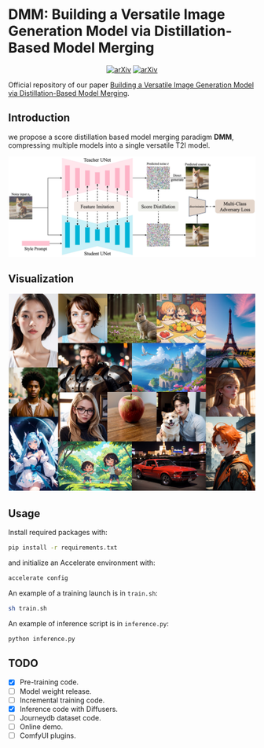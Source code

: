 # DMM: Building a Versatile Image Generation Model via Distillation-Based Model Merging

<div style="text-align: center;">
  <a href="https://arxiv.org/abs/2504.12364"><img src="https://img.shields.io/badge/arXiv-2504.12364-b31b1b.svg" alt="arXiv"></a>
  <a href="https://huggingface.co/spaces/MCG-NJU/DMM"><img src="https://img.shields.io/badge/%F0%9F%A4%97%20Hugging%20Face-Online_Demo-green" alt="arXiv"></a>  
</div>


Official repository of our paper [Building a Versatile Image Generation Model via Distillation-Based Model Merging](https://arxiv.org/abs/2504.12364).


## Introduction

we propose a score distillation based model merging paradigm **DMM**, compressing multiple models into a single versatile T2I model.

![](assets/method.jpg)

## Visualization

![](assets/visualization.jpg)

## Usage

Install required packages with:

```bash
pip install -r requirements.txt
```

and initialize an Accelerate environment with:

```bash
accelerate config
```

An example of a training launch is in `train.sh`:

```bash
sh train.sh
```

An example of inference script is in `inference.py`:

```bash
python inference.py
```

## TODO
- [x] Pre-training code.
- [ ] Model weight release.
- [ ] Incremental training code.
- [x] Inference code with Diffusers.
- [ ] Journeydb dataset code.
- [ ] Online demo.
- [ ] ComfyUI plugins.
